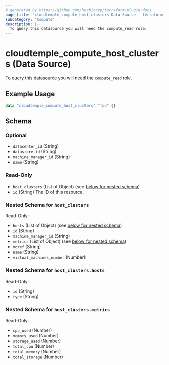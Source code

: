 ```yaml
---
# generated by https://github.com/hashicorp/terraform-plugin-docs
page_title: "cloudtemple_compute_host_clusters Data Source - terraform-provider-cloudtemple"
subcategory: "Compute"
description: |-
  To query this datasource you will need the compute_read role.
---
```


# cloudtemple_compute_host_clusters (Data Source)

To query this datasource you will need the `compute_read` role.

## Example Usage

```terraform
data "cloudtemple_compute_host_clusters" "foo" {}
```

<!-- schema generated by tfplugindocs -->
## Schema

### Optional

- `datacenter_id` (String)
- `datastore_id` (String)
- `machine_manager_id` (String)
- `name` (String)

### Read-Only

- `host_clusters` (List of Object) (see [below for nested schema](#nestedatt--host_clusters))
- `id` (String) The ID of this resource.

<a id="nestedatt--host_clusters"></a>
### Nested Schema for `host_clusters`

Read-Only:

- `hosts` (List of Object) (see [below for nested schema](#nestedobjatt--host_clusters--hosts))
- `id` (String)
- `machine_manager_id` (String)
- `metrics` (List of Object) (see [below for nested schema](#nestedobjatt--host_clusters--metrics))
- `moref` (String)
- `name` (String)
- `virtual_machines_number` (Number)

<a id="nestedobjatt--host_clusters--hosts"></a>
### Nested Schema for `host_clusters.hosts`

Read-Only:

- `id` (String)
- `type` (String)


<a id="nestedobjatt--host_clusters--metrics"></a>
### Nested Schema for `host_clusters.metrics`

Read-Only:

- `cpu_used` (Number)
- `memory_used` (Number)
- `storage_used` (Number)
- `total_cpu` (Number)
- `total_memory` (Number)
- `total_storage` (Number)


